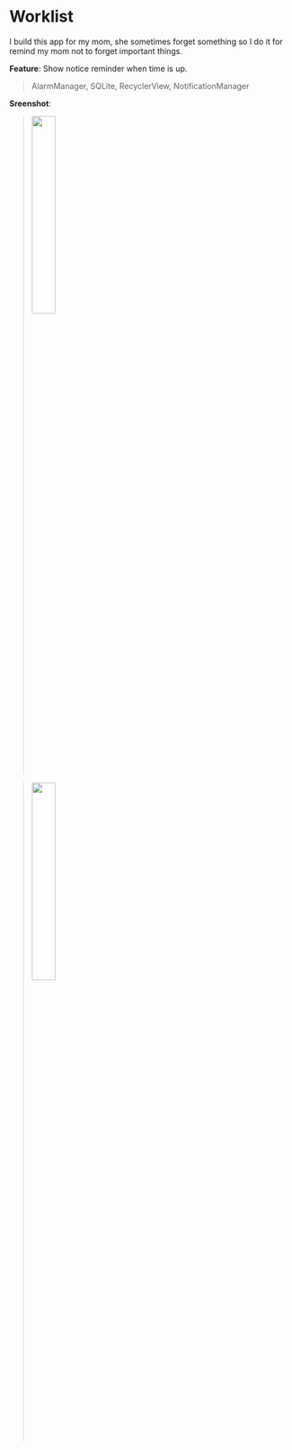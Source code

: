 # Worklist

I build this app for my mom, she sometimes forget something so I do it for remind my mom not to forget important things.

**Feature**: Show notice reminder when time is up.

> AlarmManager, SQLite, RecyclerView, NotificationManager

**Sreenshot**:



><img src ="https://user-images.githubusercontent.com/65726071/109908227-7738f880-7cd6-11eb-9292-d906bd86ef70.png" width = 30%>



><img src="https://user-images.githubusercontent.com/65726071/109908232-7a33e900-7cd6-11eb-8ad3-079682a54dd0.png" width = 30%>
